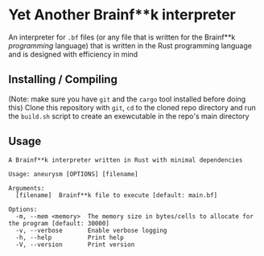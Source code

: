 # Yet Another Brainf**k interpreter

An interpreter for `.bf` files (or any file that is written for the Brainf\*\*k *programming* language) that is written in the Rust programming language and is designed with efficiency in mind

## Installing / Compiling

(Note: make sure you have `git` and the `cargo` tool installed before doing this)
Clone this repository with `git`, `cd` to the cloned repo directory and run the `build.sh` script to create an exewcutable in the repo's main directory

## Usage

```text
A Brainf**k interpreter written in Rust with minimal dependencies

Usage: aneurysm [OPTIONS] [filename]

Arguments:
  [filename]  Brainf**k file to execute [default: main.bf]

Options:
  -m, --mem <memory>  The memory size in bytes/cells to allocate for the program [default: 30000]
  -v, --verbose       Enable verbose logging
  -h, --help          Print help
  -V, --version       Print version
```
